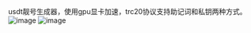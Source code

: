 

usdt靓号生成器，使用gpu显卡加速，trc20协议支持助记词和私钥两种方式。
![image](https://github.com/user-attachments/assets/71baf653-6ed5-4969-9dfd-d94c270d635c)
![image](https://github.com/user-attachments/assets/0e7c02b5-33ed-42a9-afc8-ffb8dc5df2dc)

